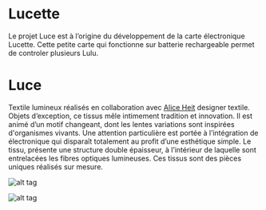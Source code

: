 # Lucette

Le projet Luce est à l’origine du développement de la carte électronique Lucette.
Cette petite carte qui fonctionne sur batterie rechargeable permet de controler plusieurs Lulu.

# Luce

Textile lumineux réalisés en collaboration avec [Alice Heit](https://araneafilum.wordpress.com/) designer textile. Objets d’exception, ce tissus mêle intimement tradition et innovation.
Il est animé d’un motif changeant, dont les lentes variations sont inspirées d'organismes vivants.
Une attention particulière est portée à l’intégration de électronique qui disparaît totalement au profit d’une esthétique simple.
Le tissu, présente une structure double épaisseur, à l’intérieur de laquelle sont entrelacées les fibres optiques lumineuses.
Ces tissus sont des pièces uniques réalisés sur mesure.

![alt tag](https://farm8.staticflickr.com/7762/18261111032_ac43080403_z_d.jpg)

![alt tag](https://farm6.staticflickr.com/5506/29792500474_7d4b125e57_z_d.jpg)